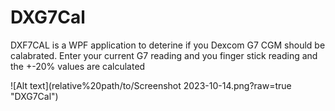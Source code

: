 # DXG7Cal

DXF7CAL is a WPF application to deterine if you Dexcom G7 CGM should be calabrated. Enter your current G7 reading and you finger stick reading and the +-20% values are calculated

![Alt text](relative%20path/to/Screenshot 2023-10-14.png?raw=true "DXG7Cal")

